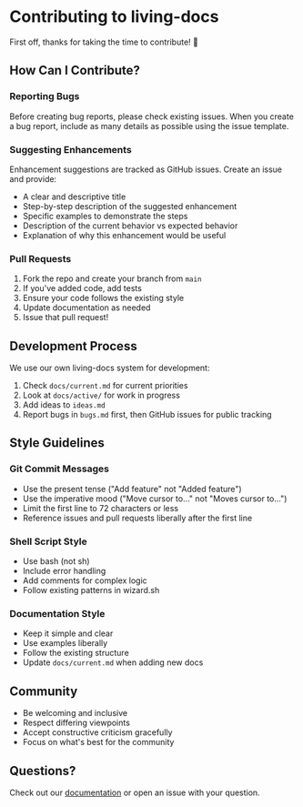 # Contributing to living-docs

First off, thanks for taking the time to contribute! 🎉

## How Can I Contribute?

### Reporting Bugs
Before creating bug reports, please check existing issues. When you create a bug report, include as many details as possible using the issue template.

### Suggesting Enhancements
Enhancement suggestions are tracked as GitHub issues. Create an issue and provide:
- A clear and descriptive title
- Step-by-step description of the suggested enhancement
- Specific examples to demonstrate the steps
- Description of the current behavior vs expected behavior
- Explanation of why this enhancement would be useful

### Pull Requests
1. Fork the repo and create your branch from `main`
2. If you've added code, add tests
3. Ensure your code follows the existing style
4. Update documentation as needed
5. Issue that pull request!

## Development Process

We use our own living-docs system for development:
1. Check `docs/current.md` for current priorities
2. Look at `docs/active/` for work in progress
3. Add ideas to `ideas.md`
4. Report bugs in `bugs.md` first, then GitHub issues for public tracking

## Style Guidelines

### Git Commit Messages
- Use the present tense ("Add feature" not "Added feature")
- Use the imperative mood ("Move cursor to..." not "Moves cursor to...")
- Limit the first line to 72 characters or less
- Reference issues and pull requests liberally after the first line

### Shell Script Style
- Use bash (not sh)
- Include error handling
- Add comments for complex logic
- Follow existing patterns in wizard.sh

### Documentation Style
- Keep it simple and clear
- Use examples liberally
- Follow the existing structure
- Update `docs/current.md` when adding new docs

## Community
- Be welcoming and inclusive
- Respect differing viewpoints
- Accept constructive criticism gracefully
- Focus on what's best for the community

## Questions?
Check out our [documentation](docs/current.md) or open an issue with your question.
